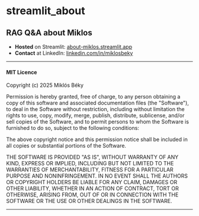 # streamlit_about
## RAG Q&amp;A about Miklos

- **Hosted** on Streamlit: [about-miklos.streamlit.app](https://about-miklos.streamlit.app)
- **Contact** at LinkedIn: [linkedin.com/in/miklosbeky](https://www.linkedin.com/in/miklosbeky/)

---

#### MIT Licence

Copyright (c) 2025 Miklós Béky

Permission is hereby granted, free of charge, to any person obtaining a copy of this software and associated documentation files (the "Software"), to deal in the Software without restriction, including without limitation the rights to use, copy, modify, merge, publish, distribute, sublicense, and/or sell copies of the Software, and to permit persons to whom the Software is furnished to do so, subject to the following conditions:

The above copyright notice and this permission notice shall be included in all copies or substantial portions of the Software.

THE SOFTWARE IS PROVIDED "AS IS", WITHOUT WARRANTY OF ANY KIND, EXPRESS OR IMPLIED, INCLUDING BUT NOT LIMITED TO THE WARRANTIES OF MERCHANTABILITY, FITNESS FOR A PARTICULAR PURPOSE AND NONINFRINGEMENT. IN NO EVENT SHALL THE AUTHORS OR COPYRIGHT HOLDERS BE LIABLE FOR ANY CLAIM, DAMAGES OR OTHER LIABILITY, WHETHER IN AN ACTION OF CONTRACT, TORT OR OTHERWISE, ARISING FROM, OUT OF OR IN CONNECTION WITH THE SOFTWARE OR THE USE OR OTHER DEALINGS IN THE SOFTWARE.

---

